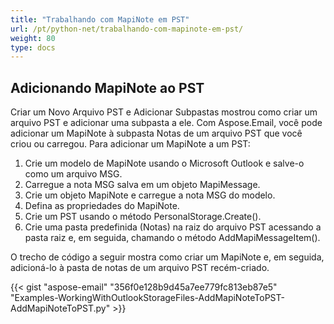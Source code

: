```yaml
---
title: "Trabalhando com MapiNote em PST"
url: /pt/python-net/trabalhando-com-mapinote-em-pst/
weight: 80
type: docs
---
```



## **Adicionando MapiNote ao PST**
Criar um Novo Arquivo PST e Adicionar Subpastas mostrou como criar um arquivo PST e adicionar uma subpasta a ele. Com Aspose.Email, você pode adicionar um MapiNote à subpasta Notas de um arquivo PST que você criou ou carregou. Para adicionar um MapiNote a um PST:

1. Crie um modelo de MapiNote usando o Microsoft Outlook e salve-o como um arquivo MSG.
1. Carregue a nota MSG salva em um objeto MapiMessage.
1. Crie um objeto MapiNote e carregue a nota MSG do modelo.
1. Defina as propriedades do MapiNote.
1. Crie um PST usando o método PersonalStorage.Create().
1. Crie uma pasta predefinida (Notas) na raiz do arquivo PST acessando a pasta raiz e, em seguida, chamando o método AddMapiMessageItem().

O trecho de código a seguir mostra como criar um MapiNote e, em seguida, adicioná-lo à pasta de notas de um arquivo PST recém-criado.



{{< gist "aspose-email" "356f0e128b9d45a7ee779fc813eb87e5" "Examples-WorkingWithOutlookStorageFiles-AddMapiNoteToPST-AddMapiNoteToPST.py" >}}